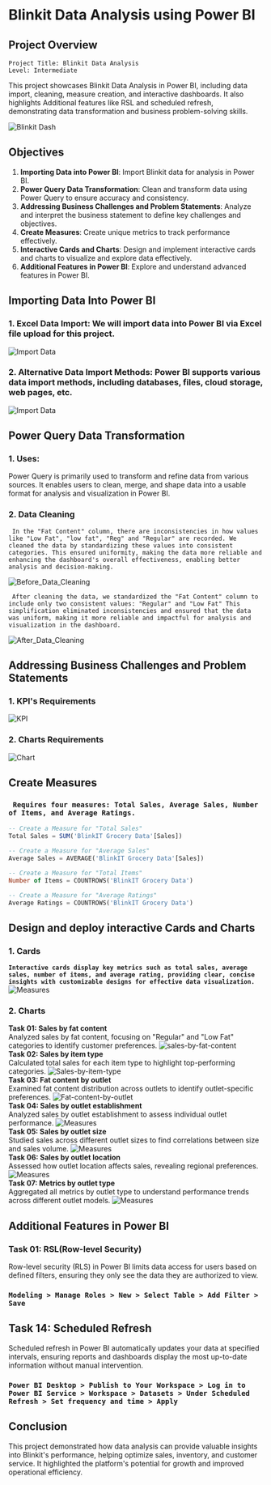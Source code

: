 # Blinkit Data Analysis using Power BI

## Project Overview

```Project Title: Blinkit Data Analysis```  
```Level: Intermediate```

This project showcases Blinkit Data Analysis in Power BI, including data import, cleaning, measure creation, and interactive dashboards. It also highlights Additional features like RSL and scheduled refresh, demonstrating data transformation and business problem-solving skills.

![Blinkit Dash](Dashboard.jpg)

## Objectives

1. **Importing Data into Power BI**: Import Blinkit data for analysis in Power BI.
2. **Power Query Data Transformation**: Clean and transform data using Power Query to ensure accuracy and consistency.
3. **Addressing Business Challenges and Problem Statements**: Analyze and interpret the business statement to define key challenges and objectives.
4. **Create Measures**: Create unique metrics to track performance effectively.
5. **Interactive Cards and Charts**: Design and implement interactive cards and charts to visualize and explore data effectively.
6. **Additional Features in Power BI**: Explore and understand advanced features in Power BI.

## Importing Data Into Power BI

### 1. Excel Data Import: We will import data into Power BI via Excel file upload for this project.
![Import Data](Excel-Data-Import.png)
### 2. Alternative Data Import Methods: Power BI supports various data import methods, including databases, files, cloud storage, web pages, etc. 
![Import Data](Alternative-Import-Methods.png)

## Power Query Data Transformation
### 1. Uses:
Power Query is primarily used to transform and refine data from various sources. It enables users to clean, merge, and shape data into a usable format for analysis and visualization in Power BI.

### 2. Data Cleaning

``` In the "Fat Content" column, there are inconsistencies in how values like "Low Fat", "low fat", "Reg" and "Regular" are recorded. We cleaned the data by standardizing these values into consistent categories. This ensured uniformity, making the data more reliable and enhancing the dashboard's overall effectiveness, enabling better analysis and decision-making.```

![Before_Data_Cleaning](Before-data-cleaning.png)    

``` After cleaning the data, we standardized the "Fat Content" column to include only two consistent values: "Regular" and "Low Fat" This simplification eliminated inconsistencies and ensured that the data was uniform, making it more reliable and impactful for analysis and visualization in the dashboard.```   

![After_Data_Cleaning](After-data-cleaning.png)

## Addressing Business Challenges and Problem Statements

### 1. KPI's Requirements
![KPI](KPI-Requirements.png)

### 2. Charts Requirements    
![Chart](Chart-Requirements.png)

## Create Measures    
### **``` Requires four measures: Total Sales, Average Sales, Number of Items, and Average Ratings.```**

```sql
-- Create a Measure for "Total Sales"
Total Sales = SUM('BlinkIT Grocery Data'[Sales])    

-- Create a Measure for "Average Sales"
Average Sales = AVERAGE('BlinkIT Grocery Data'[Sales])       

-- Create a Measure for "Total Items"
Number of Items = COUNTROWS('BlinkIT Grocery Data')    

-- Create a Measure for "Average Ratings"
Average Ratings = COUNTROWS('BlinkIT Grocery Data')             
```
## Design and deploy interactive Cards and Charts

### 1. Cards
**```Interactive cards display key metrics such as total sales, average sales, number of items, and average rating, providing clear, concise insights with customizable designs for effective data visualization.```**  
![Measures](Measures.jpg)
### 2. Charts
**Task 01: Sales by fat content**    
Analyzed sales by fat content, focusing on "Regular" and "Low Fat" categories to identify customer preferences.
![sales-by-fat-content](sales-by-fat-content.jpg)  
**Task 02: Sales by item type**  
Calculated total sales for each item type to highlight top-performing categories.
![Sales-by-item-type](Sales-by-item-type.jpg)  
**Task 03: Fat content by outlet**  
Examined fat content distribution across outlets to identify outlet-specific preferences.
![Fat-content-by-outlet](Fat-content-by-outlet.jpg)  
**Task 04: Sales by outlet establishment**  
Analyzed sales by outlet establishment to assess individual outlet performance.
![Measures](Measures.jpg)  
**Task 05: Sales by outlet size**  
Studied sales across different outlet sizes to find correlations between size and sales volume.
![Measures](Measures.jpg)  
**Task 06: Sales by outlet location**  
Assessed how outlet location affects sales, revealing regional preferences.
![Measures](Measures.jpg)  
**Task 07: Metrics by outlet type**  
Aggregated all metrics by outlet type to understand performance trends across different outlet models.
![Measures](Measures.jpg)  
## Additional Features in Power BI

### **Task 01: RSL(Row-level Security)**  
Row-level security (RLS) in Power BI limits data access for users based on defined filters, ensuring they only see the data they are authorized to view.  

### ```Modeling > Manage Roles > New > Select Table > Add Filter > Save```

## **Task 14: Scheduled Refresh**  
Scheduled refresh in Power BI automatically updates your data at specified intervals, ensuring reports and dashboards display the most up-to-date information without manual intervention.    
### ```Power BI Desktop > Publish to Your Workspace > Log in to Power BI Service > Workspace > Datasets > Under Scheduled Refresh > Set frequency and time > Apply```

## Conclusion

This project demonstrated how data analysis can provide valuable insights into Blinkit's performance, helping optimize sales, inventory, and customer service. It highlighted the platform's potential for growth and improved operational efficiency.
